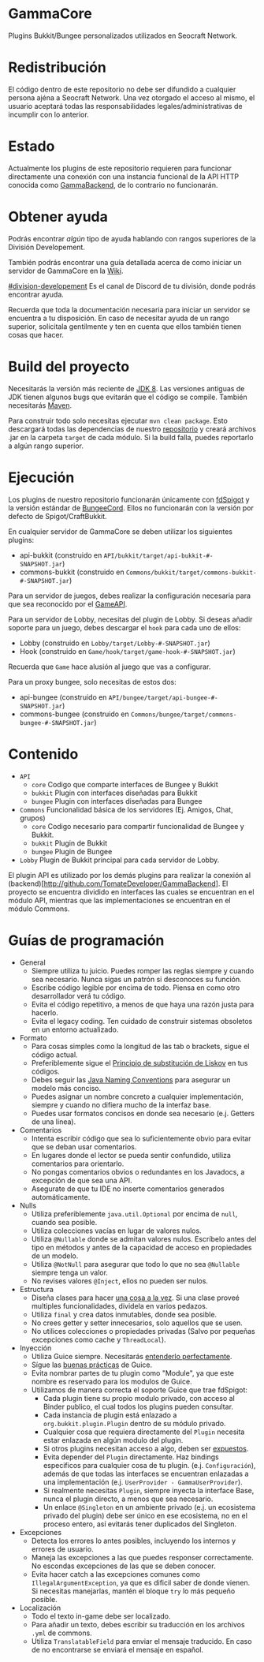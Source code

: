 # GammaCore
Plugins Bukkit/Bungee personalizados utilizados en Seocraft Network.

# Redistribución

El código dentro de este repositorio no debe ser difundido a cualquier persona ajéna a Seocraft Network.
Una vez otorgado el acceso al mismo, el usuario aceptará todas las responsabilidades legales/administrativas
de incumplir con lo anterior.

# Estado

Actualmente los plugins de este repositorio requieren para funcionar directamente una conexión con una instancia
funcional de la API HTTP conocida como [GammaBackend](http://github.com/TomateDeveloper/GammaBackend), de lo
contrario no funcionarán.

# Obtener ayuda

Podrás encontrar *algún* tipo de ayuda hablando con rangos superiores de la División Developement.

También podrás encontrar una guía detallada acerca de como iniciar un servidor de GammaCore en la [Wiki](https://github.com/TomateDeveloper/GammaCore/wiki).

[#division-developement](https://discord.gg/XGryyjB) Es el canal de Discord de tu división, donde podrás encontrar ayuda.

Recuerda que toda la documentación necesaria para iniciar un servidor se encuentra a tu disposición. En caso de necesitar
ayuda de un rango superior, solicitala gentilmente y ten en cuenta que ellos también tienen cosas que hacer.

# Build del proyecto

Necesitarás la versión más reciente de [JDK 8](http://www.oracle.com/technetwork/java/javase/downloads/jdk8-downloads-2133151.html).
Las versiones antiguas de JDK tienen algunos bugs que evitarán que el código se compile.
También necesitarás [Maven](http://maven.apache.org).

Para construir todo solo necesitas ejecutar `mvn clean package`.
Esto descargará todas las dependencias de nuestro [repositorio](https://gamma.seocraft.net) y creará archivos .jar en la carpeta `target` de cada módulo.
Si la build falla, puedes reportarlo a algún rango superior.

# Ejecución

Los plugins de nuestro repositorio funcionarán únicamente con [fdSpigot](https://github.com/FixedDev/fdSpigot)
y la versión estándar de [BungeeCord](https://github.com/SpigotMC/BungeeCord).
Ellos no funcionarán con la versión por defecto de Spigot/CraftBukkit.

En cualquier servidor de GammaCore se deben utilizar los siguientes plugins:

* api-bukkit (construido en `API/bukkit/target/api-bukkit-#-SNAPSHOT.jar`)
* commons-bukkit (construido en `Commons/bukkit/target/commons-bukkit-#-SNAPSHOT.jar`)

Para un servidor de juegos, debes realizar la configuración necesaria para que sea reconocido por el [GameAPI](https://github.com/TomateDeveloper/GammaCore/wiki).

Para un servidor de Lobby, necesitas del plugin de Lobby. Si deseas añadir soporte para un juego, debes descargar el `hook`
para cada uno de ellos:

* Lobby (construido en `Lobby/target/Lobby-#-SNAPSHOT.jar`)
* Hook (construido en `Game/hook/target/game-hook-#-SNAPSHOT.jar`)

Recuerda que `Game` hace alusión al juego que vas a configurar.

Para un proxy bungee, solo necesitas de estos dos:

* api-bungee (construido en `API/bungee/target/api-bungee-#-SNAPSHOT.jar`)
* commons-bungee (construido en `Commons/bungee/target/commons-bungee-#-SNAPSHOT.jar`)

# Contenido

* `API`
  * `core` Codigo que comparte interfaces de Bungee y Bukkit
  * `bukkit` Plugin con interfaces diseñadas para Bukkit
  * `bungee` Plugin con interfaces diseñadas para Bungee
* `Commons` Funcionalidad básica de los servidores (Ej. Amigos, Chat, grupos)
  * `core` Codigo necesario para compartir funcionalidad de Bungee y Bukkit.
  * `bukkit` Plugin de Bukkit
  * `bungee` Plugin de Bungee
* `Lobby` Plugin de Bukkit principal para cada servidor de Lobby.

El plugin API es utilizado por los demás plugins para realizar la conexión al (backend)[http://github.com/TomateDeveloper/GammaBackend].
El proyecto se encuentra dividido en interfaces las cuales se encuentran en  el módulo API, mientras que las implementaciones 
se encuentran en el módulo Commons.

# Guías de programación

* General
  * Siempre utiliza tu juicio. Puedes romper las reglas siempre y cuando sea necesario. Nunca sigas un patrón si desconoces su función.
  * Escribe código legible por encima de todo. Piensa en como otro desarrollador verá tu código.
  * Evita el código repetitivo, a menos de que haya una razón justa para hacerlo.
  * Evita el legacy coding. Ten cuidado de construir sistemas obsoletos en un entorno actualizado.
* Formato
  * Para cosas simples como la longitud de las tab o brackets, sigue el código actual.
  * Preferiblemente sigue el [Principio de substitución de Liskov](https://es.wikipedia.org/wiki/Principio_de_sustituci%C3%B3n_de_Liskov) en tus códigos.
  * Debes seguir las [Java Naming Conventions](https://www.geeksforgeeks.org/java-naming-conventions/) para asegurar un modelo más conciso.
  * Puedes asignar un nombre concreto a cualquier implementación, siempre y cuando no difiera mucho de la interfaz base.
  * Puedes usar formatos concisos en donde sea necesario (e.j. Getters de una linea).
* Comentarios
  * Intenta escribir código que sea lo suficientemente obvio para evitar que se deban usar comentarios.
  * En lugares donde el lector se pueda sentir confundido, utiliza comentarios para orientarlo.
  * No pongas comentarios obvios o redundantes en los Javadocs, a excepción de que sea una API.
  * Asegurate de que tu IDE no inserte comentarios generados automáticamente.
* Nulls
  * Utiliza preferiblemente `java.util.Optional` por encima de `null`, cuando sea posible.
  * Utiliza colecciones vacías en lugar de valores nulos.
  * Utiliza `@Nullable` donde se admitan valores nulos. Escríbelo antes del tipo en métodos y antes de la capacidad de acceso en propiedades de un modelo.
  * Utiliza `@NotNull` para asegurar que todo lo que no sea `@Nullable` siempre tenga un valor.
  * No revises valores `@Inject`, ellos no pueden ser nulos.
* Estructura
  * Diseña clases para hacer [una cosa a la vez](https://en.wikipedia.org/wiki/Single_responsibility_principle).
    Si una clase proveé multiples funcionalidades, dividela en varios pedazos.
  * Utiliza `final` y crea datos inmutables, donde sea posible.
  * No crees getter y setter innecesarios, solo aquellos que se usen.
  * No utilices colecciones o propiedades privadas (Salvo por pequeñas excepciones como cache y `ThreadLocal`).
* Inyección
  * Utiliza Guice siempre. Necesitarás [entenderlo perfectamente](https://github.com/google/guice/wiki/Motivation).
  * Sígue las [buenas prácticas](https://github.com/google/guice/wiki/InjectOnlyDirectDependencies) de Guice.
  * Evita nombrar partes de tu plugin como "Module", ya que este nombre es reservado para los modulos de Guice.
  * Utilizamos de manera correcta el soporte Guice que trae fdSpigot:
    * Cada plugin tiene su propio modulo privado, con acceso al Binder publico, el cual todos los plugins pueden consultar.
    * Cada instancia de plugin está enlazado a `org.bukkit.plugin.Plugin` dentro de su módulo privado.
    * Cualquier cosa que requiera directamente del `Plugin` necesita estar enlazada en algún modulo del plugin.
    * Si otros plugins necesitan acceso a algo, deben ser [expuestos](https://google.github.io/guice/api-docs/latest/javadoc/com/google/inject/PrivateModule.html#expose-com.google.inject.Key-).
    * Evita depender del `Plugin` directamente. Haz bindings especificos para cualquier cosa de tu plugin. (e.j. `Configuración`),
     además de que todas las interfaces se encuentran enlazadas a una implementación (e.j. `UserProvider - GammaUserProvider`).
    * Si realmente necesitas `Plugin`, siempre inyecta la interface Base, nunca el plugin directo, a menos que sea necesario.
    * Un enlace `@Singleton` en un ambiente privado (e.j. un ecosistema privado del plugin) debe ser único en ese ecosistema,
     no en el proceso entero, así evitarás tener duplicados del Singleton.
* Excepciones
  * Detecta los errores lo antes posibles, incluyendo los internos y errores de usuario.
  * Maneja las excepciones a las que puedes responser correctamente. No escondas excepciones de las que se deben conocer.
  * Evita hacer catch a las excepciones comunes como `IllegalArgumentException`, ya que es dificil saber de donde vienen.
    Si necesitas manejarlas, mantén el bloque `try` lo más pequeño posible.
* Localización
  * Todo el texto in-game debe ser localizado.
  * Para añadir un texto, debes escribir su traducción en los archivos `.yml` de commons.
  * Utiliza `TranslatableField` para enviar el mensaje traducido. En caso de no encontrarse se enviará el mensaje en español.
